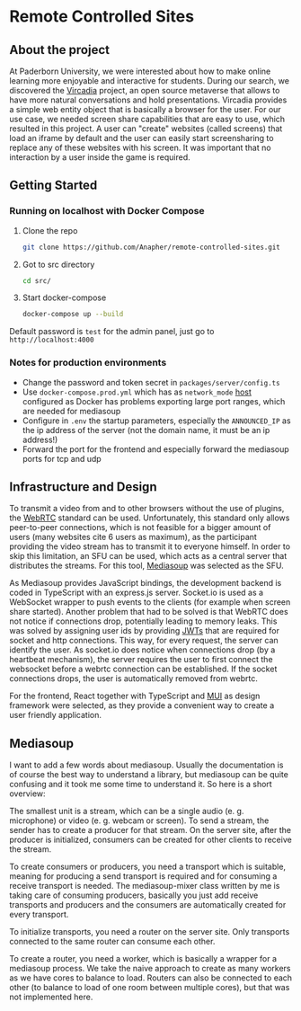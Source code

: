 # Remote Controlled Sites

## About the project
At Paderborn University, we were interested about how to make online learning more enjoyable and interactive for students. During our search, we discovered the [Vircadia](https://vircadia.com/) project, an open source metaverse that allows to have more natural conversations and hold presentations. Vircadia provides a simple web entity object that is basically a browser for the user. For our use case, we needed screen share capabilities that are easy to use, which resulted in this project. A user can "create" websites (called screens) that load an iframe by default and the user can easily start screensharing to replace any of these websites with his screen. It was important that no interaction by a user inside the game is required.

## Getting Started
### Running on localhost with Docker Compose
1. Clone the repo
   ```sh
   git clone https://github.com/Anapher/remote-controlled-sites.git
   ```
   
2. Got to src directory
   ```sh
   cd src/
   ```

3. Start docker-compose
   ```sh
   docker-compose up --build
   ```

Default password is `test` for the admin panel, just go to `http://localhost:4000`

### Notes for production environments
- Change the password and token secret in `packages/server/config.ts`
- Use `docker-compose.prod.yml` which has as `network_mode` [host](https://docs.docker.com/network/host/) configured as Docker has problems exporting large port ranges, which are needed for mediasoup
- Configure in `.env` the startup parameters, especially the `ANNOUNCED_IP` as the ip address of the server (not the domain name, it must be an ip address!)
- Forward the port for the frontend and especially forward the mediasoup ports for tcp and udp

## Infrastructure and Design
To transmit a video from and to other browsers without the use of plugins, the [WebRTC](https://webrtc.org/) standard can be used. Unfortunately, this standard only allows peer-to-peer connections, which is not feasible for a bigger amount of users (many websites cite 6 users as maximum), as the participant providing the video stream has to transmit it to everyone himself. In order to skip this limitation, an SFU can be used, which acts as a central server that distributes the streams. For this tool, [Mediasoup](https://mediasoup.org/) was selected as the SFU.

As Mediasoup provides JavaScript bindings, the development backend is coded in TypeScript with an express.js server. Socket.io is used as a WebSocket wrapper to push events to the clients (for example when screen share started). Another problem that had to be solved is that WebRTC does not notice if connections drop, potentially leading to memory leaks. This was solved by assigning user ids by providing [JWTs](https://jwt.io/) that are required for socket and http connections. This way, for every request, the server can identify the user. As socket.io does notice when connections drop (by a heartbeat mechanism), the server requires the user to first connect the websocket before a webrtc connection can be established. If the socket connections drops, the user is automatically removed from webrtc.

For the frontend, React together with TypeScript and [MUI](https://mui.com/) as design framework were selected, as they provide a convenient way to create a user friendly application.

## Mediasoup
I want to add a few words about mediasoup. Usually the documentation is of course the best way to understand a library, but mediasoup can be quite confusing and it took me some time to understand it. So here is a short overview:

The smallest unit is a stream, which can be a single audio (e. g. microphone) or video (e. g. webcam or screen). To send a stream, the sender has to create a producer for that stream. On the server site, after the producer is initialized, consumers can be created for other clients to receive the stream.

To create consumers or producers, you need a transport which is suitable, meaning for producing a send transport is required and for consuming a receive transport is needed. The mediasoup-mixer class written by me is taking care of consuming producers, basically you just add receive transports and producers and the consumers are automatically created for every transport.

To initialize transports, you need a router on the server site. Only transports connected to the same router can consume each other.

To create a router, you need a worker, which is basically a wrapper for a mediasoup process. We take the naive approach to create as many workers as we have cores to balance to load. Routers can also be connected to each other (to balance to load of one room between multiple cores), but that was not implemented here.